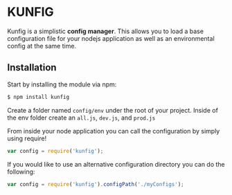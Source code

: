 KUNFIG
======
Kunfig is a simplistic **config manager**. This allows you to load a base configuration file for your nodejs application as well as an environmental config at the same time.

## Installation
Start by installing the module via npm:
```bash
$ npm install kunfig
```
Create a folder named ```config/env``` under the root of your project. Inside of the env folder create an ```all.js```, ```dev.js```, and ```prod.js```

From inside your node application you can call the configuration by simply using require!
```javascript
var config = require('kunfig');
```

If you would like to use an alternative configuration directory you can do the following:
```javascript
var config = require('kunfig').configPath('./myConfigs');
```